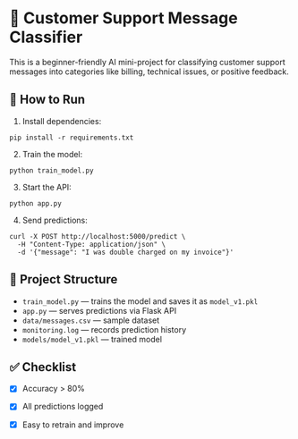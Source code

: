 # 🧠 Customer Support Message Classifier

This is a beginner-friendly AI mini-project for classifying customer support messages into categories like billing, technical issues, or positive feedback.

## 🚀 How to Run

1. Install dependencies:
```
pip install -r requirements.txt
```

2. Train the model:
```
python train_model.py
```

3. Start the API:
```
python app.py
```

4. Send predictions:
```
curl -X POST http://localhost:5000/predict \
  -H "Content-Type: application/json" \
  -d '{"message": "I was double charged on my invoice"}'
```

## 📁 Project Structure

- `train_model.py` — trains the model and saves it as `model_v1.pkl`
- `app.py` — serves predictions via Flask API
- `data/messages.csv` — sample dataset
- `monitoring.log` — records prediction history
- `models/model_v1.pkl` — trained model

## ✅ Checklist

- [x] Accuracy > 80%
- [x] All predictions logged
- [x] Easy to retrain and improve

